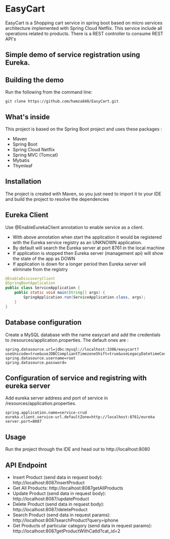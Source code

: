 # EasyCart
EasyCart is a Shopping cart service in spring boot based on micro services architecture implemented with Spring Cloud Netflix.
This service include all operations related to products. There is a REST controller to consume REST API's

## Simple demo of service registration using Eureka.



## Building the demo

Run the following from the command line:
```
git clone https://github.com/hamza840/EasyCart.git

```
## What's inside

This project is based on the Spring Boot project and uses these packages :

- Maven
- Spring Boot
- Spring Cloud Netflix
- Spring MVC (Tomcat)
- Mybatis
- Thymleaf

## Installation

The project is created with Maven, so you just need to import it to your IDE and build the project to resolve the dependencies

## Eureka Client

Use @EnableEurekaClient annotation to enable service as a client.
- With above annotation when start the application it would be registered with the Eureka service registry as an UNKNOWN application.
- By default will search the Eureka server at port 8761 in the local machine
- If application is stopped then Eureka server (management api) will show the state of the app as DOWN
- If application is down for a longer period then Eureka server will eliminate from the registry

```java
@EnableDiscoveryClient
@SpringBootApplication
public class ServiceApplication {
	public static void main(String[] args) {
		SpringApplication.run(ServiceApplication.class, args);
	}
}
```

## Database configuration

Create a MySQL database with the name easycart and add the credentials to /resources/application.properties.
The default ones are :

```
spring.datasource.url=jdbc:mysql://localhost:3306/easycart?useUnicode=true&useJDBCCompliantTimezoneShift=true&useLegacyDatetimeCode=false&serverTimezone=UTC
spring.datasource.username=root
spring.datasource.password=
```

## Configuration of service and registring with eureka server

Add eureka server address and port of service in /resources/application.properties.

```
spring.application.name=service-crud
eureka.client.service-url.defaultZone=http://localhost:8761/eureka
server.port=8087
```

## Usage

Run the project through the IDE and head out to http://localhost:8080

## API Endpoint

- Insert Product (send data in request body): http://localhost:8087insertProduct
- Get All Products: http://localhost:8087getAllProducts
- Update Product (send data in request body): http://localhost:8087/updateProduct
- Delete Product (send data in request body): http://localhost:8087/deleteProduct
- Search Product (send data in request params): http://localhost:8087searchProduct?query=iphone
- Get Products of particular category (send data in request params): http://localhost:8087getProductWithCatId?cat_id=2

